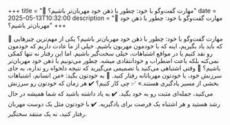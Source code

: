+++
title = "🌟 مهارت گفت‌وگو با خود: چطور با ذهن خود مهربان‌تر باشیم؟"
date = 2025-05-13T10:32:00
description = "🌟 مهارت گفت‌وگو با خود: چطور با ذهن خود مهربان‌تر باشیم؟"
+++

🌟 مهارت گفت‌وگو با خود: چطور با ذهن خود مهربان‌تر باشیم؟ یکی از مهم‌ترین چیزهایی که باید یاد بگیریم، اینه که با خودمون مهربون باشیم. خیلی از ما عادت داریم که خودمون رو نقد کنیم یا در مواقع اشتباهات، خیلی سخت‌گیر باشیم. اما این رفتار نه تنها کمکی نمی‌کنه بلکه باعث اضطراب و خودانتقادی میشه. چطور می‌تونیم با ذهن خود مهربان‌تر باشیم؟ 🔻 وقتی اشتباهی می‌کنید یا تصمیمی می‌گیرید که نتیجه دلخواه رو نداره، به جای سرزنش خود، با خودتون مهربانانه رفتار کنید. 🔻 به خودتون بگید: «من انسانم، اشتباهات بخشی از مسیر یادگیری هستند.» ✅ چی کار کنیم؟ ✔️ هر زمان که خودتون رو سرزنش می‌کنید، جمله‌ای مثبت رو به خود بگید. ✔️ به یاد داشته باشید که شما همیشه در حال رشد هستید و هر اشتباه یک فرصت برای یادگیریه. ✔️ با خودتون مثل یک دوست مهربان رفتار کنید، نه یک منتقد سختگیر.
